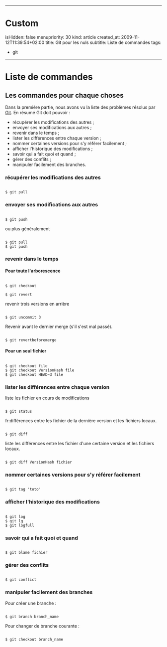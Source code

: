 -----

# Custom 
isHidden:       false
menupriority:   30
kind:           article
created_at:           2009-11-12T11:39:54+02:00
title: Git pour les nuls
subtitle: Liste de commandes
tags:
  - git

-----

# Liste de commandes

## Les commandes pour chaque choses

Dans la première partie, nous avons vu la liste des problèmes résolus par [Git][git]. En résumé Git doit pouvoir :

- récupérer les modifications des autres ;
- envoyer ses modifications aux autres ;
- revenir dans le temps ;
- lister les différences entre chaque version ;
- nommer certaines versions pour s'y référer facilement ;
- afficher l'historique des modifications ;
- savoir qui a fait quoi et quand ;
- gérer des conflits ;
- manipuler facilement des branches.

### récupérer les modifications des autres

<div><code class="zsh">
$ git pull
</code></div>

### envoyer ses modifications aux autres

<div><code class="zsh">
$ git push
</code></div>

ou plus généralement

<div><code class="zsh">
$ git pull
$ git push
</code></div>

### revenir dans le temps

#### Pour toute l'arborescence

<div><code class="zsh">
$ git checkout
</code></div>

<div><code class="zsh">
$ git revert
</code></div>

revenir trois versions en arrière

<div><code class="zsh">
$ git uncommit 3
</code></div>

Revenir avant le dernier merge (s'il s'est mal passé).

<div><code class="zsh">
$ git revertbeforemerge
</code></div>

#### Pour un seul fichier

<div><code class="zsh">
$ git checkout file
$ git checkout VersionHash file
$ git checkout HEAD~3 file
</code></div>

### lister les différences entre chaque version

liste les fichier en cours de modifications

<div><code class="zsh">
$ git status
</code></div>

fr:différences entre les fichier de la dernière version et les fichiers locaux.

<div><code class="zsh">
$ git diff
</code></div>

liste les différences entre les fichier d'une certaine version et les fichiers locaux.

<div><code class="zsh">
$ git diff VersionHash fichier
</code></div>

### nommer certaines versions pour s'y référer facilement

<div><code class="zsh">
$ git tag 'toto'
</code></div>

### afficher l'historique des modifications

<div><code class="zsh">
$ git log
$ git lg
$ git logfull
</code></div>

### savoir qui a fait quoi et quand

<div><code class="zsh">
$ git blame fichier
</code></div>

### gérer des conflits

<div><code class="zsh">
$ git conflict
</code></div>

### manipuler facilement des branches

Pour créer une branche : 

<div><code class="zsh">
$ git branch branch_name
</code></div>

Pour changer de branche courante : 

<div><code class="zsh">
$ git checkout branch_name
</code></div>

[git]: http://git-scm.org "Git"
